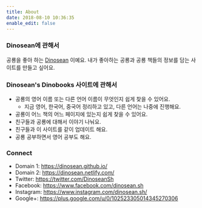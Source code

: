 ```yaml
---
title: About
date: 2018-08-10 10:36:35
enable_edit: false
---
```


### Dinosean에 관해서
공룡을 좋아 하는 [Dinosean](https://www.facebook.com/dinosean.sh) 이예요.
내가 좋아하는 공룡과 공룡 책들의 정보를 담는 사이트를 만들고 싶어요.

### Dinosean's Dinobooks 사이트에 관해서
- 공룡의 영어 이름 또는 다른 언어 이름이 무엇인지 쉽게 찾을 수 있어요.
  - 지금 영어, 한국어, 중국어 정리하고 있고, 다른 언어는 나중에 진행해요.
- 공룡이 어느 책의 어느 페이지에 있는지 쉽게 찾을 수 있어요.
- 친구들과 공룡에 대해서 이야기 나눠요.
- 친구들과 이 사이트를 같이 업데이트 해요.
- 공룡 공부하면서 영어 공부도 해요.


### Connect
- Domain 1: https://dinosean.github.io/
- Domain 2: https://dinosean.netlify.com/
- Twitter: https://twitter.com/DinoseanSh
- Facebook: https://www.facebook.com/dinosean.sh
- Instagram: https://www.instagram.com/dinosean.sh/
- Google+: https://plus.google.com/u/0/102523305014345270306
